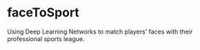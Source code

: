 # faceToSport
Using Deep Learning Networks to match players' faces with their professional sports league.
